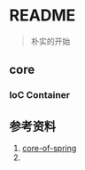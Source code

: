 # README

> 朴实的开始

## core

### IoC Container



## 参考资料

1. [core-of-spring](https://docs.spring.io/spring-framework/docs/current/reference/html/core.html)
2. 